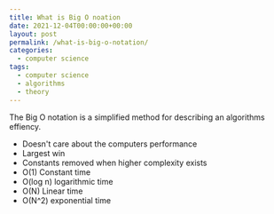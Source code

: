 ```yaml
---
title: What is Big O noation
date: 2021-12-04T00:00:00+00:00
layout: post
permalink: /what-is-big-o-notation/
categories:
  - computer science
tags:
  - computer science
  - algorithms
  - theory
---
```


The Big O notation is a simplified method for describing an algorithms effiency.


* Doesn't care about the computers performance
* Largest win
* Constants removed when higher complexity exists
* O(1) Constant time
* O(log n) logarithmic time
* O(N) Linear time
* O(N^2) exponential time
